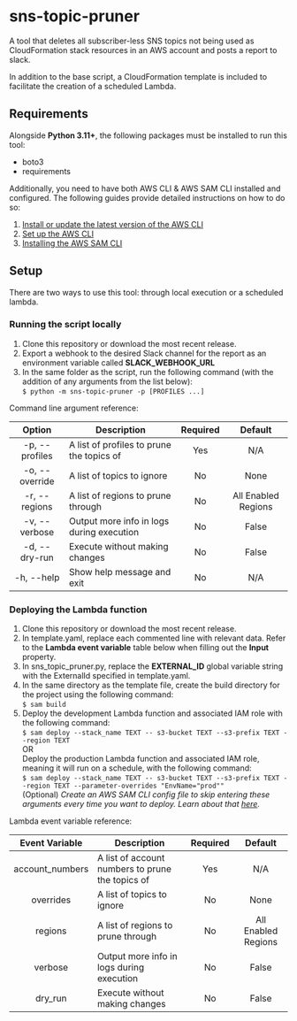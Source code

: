 # sns-topic-pruner

A tool that deletes all subscriber-less SNS topics not being used as CloudFormation stack resources in an AWS account
and posts a report to slack.

In addition to the base script, a CloudFormation template is included to facilitate the creation of a scheduled Lambda.

## Requirements

Alongside **Python 3.11+**, the following packages must be installed to run this tool:
- boto3
- requirements

Additionally, you need to have both AWS CLI & AWS SAM CLI installed and configured. The following guides provide 
detailed instructions on how to do so:
1. [Install or update the latest version of the AWS CLI](https://docs.aws.amazon.com/cli/latest/userguide/getting-started-install.html)
2. [Set up the AWS CLI](https://docs.aws.amazon.com/cli/latest/userguide/getting-started-quickstart.html)
3. [Installing the AWS SAM CLI](https://docs.aws.amazon.com/serverless-application-model/latest/developerguide/install-sam-cli.html)


## Setup

There are two ways to use this tool: through local execution or a scheduled lambda.

### Running the script locally

1. Clone this repository or download the most recent release.
2. Export a webhook to the desired Slack channel for the report as an environment variable called 
   **SLACK_WEBHOOK_URL**
3. In the same folder as the script, run the following command (with the addition of any arguments from the list below):  
   `$ python -m sns-topic-pruner -p [PROFILES ...]`

Command line argument reference:

|      Option      | Description                               |  Required  |        Default        |
|:----------------:|-------------------------------------------|:----------:|:---------------------:|
|  -p, --profiles  | A list of profiles to prune the topics of |    Yes     |          N/A          |
|  -o, --override  | A list of topics to ignore                |     No     |         None          |
|  -r, --regions   | A list of regions to prune through        |     No     |  All Enabled Regions  |
|  -v, --verbose   | Output more info in logs during execution |     No     |         False         |
|  -d, --dry-run   | Execute without making changes            |     No     |         False         |
|    -h, --help    | Show help message and exit                |     No     |          N/A          |


### Deploying the Lambda function

1. Clone this repository or download the most recent release.
2. In template.yaml, replace each commented line with relevant data. Refer to the **Lambda event variable** 
table below when filling out the **Input** property.
3. In sns_topic_pruner.py, replace the **EXTERNAL_ID** global variable string with the ExternalId specified in 
template.yaml.
4. In the same directory as the template file, create the build directory for the project using the following command:  
`$ sam build`
5. Deploy the development Lambda function and associated IAM role with the following command:  
`$ sam deploy --stack_name TEXT -- s3-bucket TEXT --s3-prefix TEXT --region TEXT`  
OR  
Deploy the production Lambda function and associated IAM role, meaning it will run on a schedule, with the following 
command:  
`$ sam deploy --stack_name TEXT -- s3-bucket TEXT --s3-prefix TEXT --region TEXT --parameter-overrides "EnvName="prod""`  
(Optional) *Create an AWS SAM CLI config file to skip entering these arguments every time you want to deploy. Learn about that 
[here](https://docs.aws.amazon.com/serverless-application-model/latest/developerguide/serverless-sam-cli-config.html).*


Lambda event variable reference:

|  Event Variable  | Description                                      |  Required  |        Default        |
|:----------------:|--------------------------------------------------|:----------:|:---------------------:|
| account_numbers  | A list of account numbers to prune the topics of |    Yes     |          N/A          |
|    overrides     | A list of topics to ignore                       |     No     |         None          |
|     regions      | A list of regions to prune through               |     No     |  All Enabled Regions  |
|     verbose      | Output more info in logs during execution        |     No     |         False         |
|     dry_run      | Execute without making changes                   |     No     |         False         |
